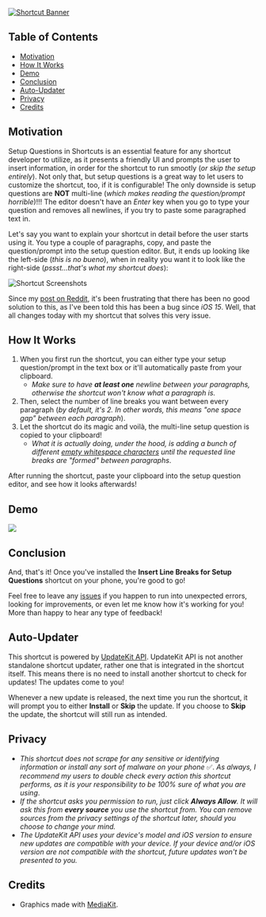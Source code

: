 [![Shortcut Banner](https://i.imgur.com/nmtlL1m.png)](https://www.icloud.com/shortcuts/bc8b8092809e4c60b32f1207bcc34fd8)


## Table of Contents

- [Motivation](#motivation)
- [How It Works](#how-it-works)
- [Demo](#demo)
- [Conclusion](#conclusion)
- [Auto-Updater](#auto-updater)
- [Privacy](#privacy)
- [Credits](#credits)


## Motivation
Setup Questions in Shortcuts is an essential feature for any shortcut developer to utilize, as it presents a friendly UI and prompts the user to insert information, in order for the shortcut to run smootly (*or skip the setup entirely*). Not only that, but setup questions is a great way to let users to customize the shortcut, too, if it is configurable! The only downside is setup questions are **NOT** multi-line (*which makes reading the question/prompt horrible*)!!! The editor doesn't have an *Enter* key when you go to type your question and removes all newlines, if you try to paste some paragraphed text in.

Let's say you want to explain your shortcut in detail before the user starts using it. You type a couple of paragraphs, copy, and paste the question/prompt into the setup question editor. But, it ends up looking like the left-side (*this is no bueno*), when in reality you want it to look like the right-side (*pssst...that's what my shortcut does*): 

![Shortcut Screenshots](https://i.imgur.com/DQoZuTe.jpg)

Since my [post on Reddit](https://www.reddit.com/r/shortcuts/comments/zluvtf/adding_line_breaks_inside_shortcut_setup_questions/), it's been frustrating that there has been no good solution to this, as I've been told this has been a bug since *iOS 15*. Well, that all changes today with my shortcut that solves this very issue.


## How It Works
1. When you first run the shortcut, you can either type your setup question/prompt in the text box or it'll automatically paste from your clipboard. 
	- *Make sure to have **at least one** newline between your paragraphs, otherwise the shortcut won't know what a paragraph is.*
2. Then, select the number of line breaks you want between every paragraph (*by default, it's 2. In other words, this means "one space gap" between each paragraph*).
3. Let the shortcut do its magic and voilà, the multi-line setup question is copied to your clipboard!
	- *What it is actually doing, under the hood, is adding a bunch of different [empty whitespace characters](https://qwerty.dev/whitespace/) until the requested line breaks are "formed" between paragraphs*.

After running the shortcut, paste your clipboard into the setup question editor, and see how it looks afterwards!


##  Demo
[![](https://i.imgur.com/c1fBQZR.png)](https://youtube.com/shorts/qibEJZowjqg?feature=share)


## Conclusion
And, that's it! Once you've installed the **Insert Line Breaks for Setup Questions** shortcut on your phone, you're good to go!

Feel free to leave any [issues](https://github.com/MrJeevs/Shortcuts/issues/new/choose) if you happen to run into unexpected errors, looking for improvements, or even let me know how it's working for you! More than happy to hear any type of feedback!


## Auto-Updater
This shortcut is powered by [UpdateKit API](https://www.mikebeas.com/updatekit-api/v1). UpdateKit API is not another standalone shortcut updater, rather one that is integrated in the shortcut itself. This means there is no need to install another shortcut to check for updates! The updates come to you!

Whenever a new update is released, the next time you run the shortcut, it will prompt you to either **Install** or **Skip** the update. If you choose to **Skip** the update, the shortcut will still run as intended.


## Privacy
- *This shortcut does not scrape for any sensitive or identifying information or install any sort of malware on your phone* ✅. *As always, I recommend my users to double check every action this shortcut performs, as it is your responsibility to be 100% sure of what you are using*.
- *If the shortcut asks you permission to run, just click **Always Allow**. It will ask this from **every source** you use the shortcut from. You can remove sources from the privacy settings of the shortcut later, should you choose to change your mind.*
- *The UpdateKit API uses your device's model and iOS version to ensure new updates are compatible with your device. If your device and/or iOS version are not compatible with the shortcut, future updates won't be presented to you.*


## Credits
-  Graphics made with [MediaKit](https://routinehub.co/shortcut/1911).
